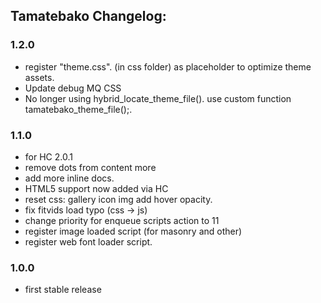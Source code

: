## Tamatebako Changelog:

### 1.2.0
* register "theme.css". (in css folder) as placeholder to optimize theme assets.
* Update debug MQ CSS
* No longer using hybrid_locate_theme_file(). use custom function tamatebako_theme_file();.

### 1.1.0
* for HC 2.0.1
* remove dots from content more
* add more inline docs.
* HTML5 support now added via HC
* reset css: gallery icon img add hover opacity.
* fix fitvids load typo (css -> js)
* change priority for enqueue scripts action to 11
* register image loaded script (for masonry and other)
* register web font loader script.

### 1.0.0
* first stable release